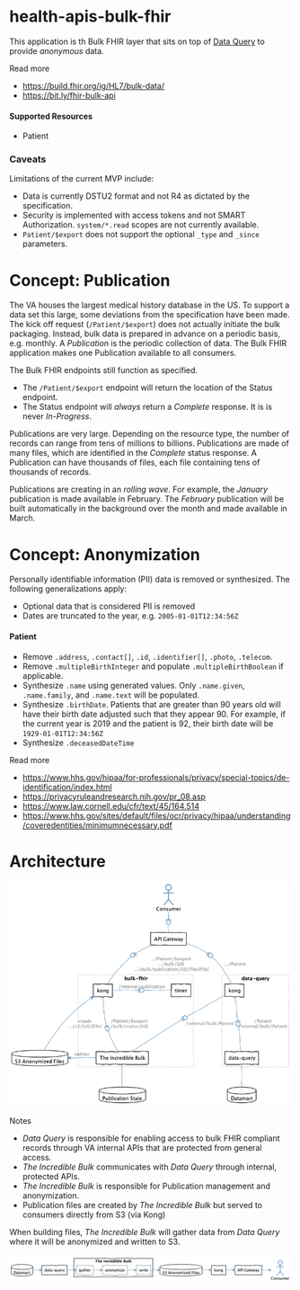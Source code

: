 # health-apis-bulk-fhir

This application is th Bulk FHIR layer that sits on top of 
[Data Query](https://github.com/department-of-veterans-affairs/health-apis-data-query)
to provide _anonymous_ data.

Read more
- https://build.fhir.org/ig/HL7/bulk-data/
- https://bit.ly/fhir-bulk-api

#### Supported Resources
- Patient

### Caveats
Limitations of the current MVP include:
- Data is currently DSTU2 format and not R4 as dictated by the specification.
- Security is implemented with access tokens and not SMART Authorization.
  `system/*.read` scopes are not currently available.
- `Patient/$export` does not support the optional `_type` and `_since` parameters.



# Concept: Publication
The VA houses the largest medical history database in the US.
To support a data set this large, some deviations from the specification have been made.
The kick off request (`/Patient/$export`) does not actually initiate the bulk packaging.
Instead, bulk data is prepared in advance on a periodic basis, e.g. monthly.
A _Publication_ is the periodic collection of data.
The Bulk FHIR application makes one Publication available to all consumers.

The Bulk FHIR endpoints still function as specified.
- The `/Patient/$export` endpoint will return the location of the Status endpoint.
- The Status endpoint will _always_ return a _Complete_ response. 
  It is is never _In-Progress_.
  
Publications are very large.
Depending on the resource type, the number of records can range from tens of millions to billions.
Publications are made of many files, which are identified in the _Complete_ status response.
A Publication can have thousands of files, each file containing tens of thousands of records.

Publications are creating in an _rolling wave_.
For example, the _January_ publication is made available in February. 
The _February_ publication will be built automatically in the background over the month and made
available in March.



# Concept: Anonymization
Personally identifiable information (PII) data is removed or synthesized.
The following generalizations apply:
- Optional data that is considered PII is removed
- Dates are truncated to the year, e.g. `2005-01-01T12:34:56Z`

#### Patient
- Remove `.address`, `.contact[]`, `.id`, `.identifier[]`, `.photo`, `.telecom`.
- Remove `.multipleBirthInteger` and populate `.multipleBirthBoolean` if applicable.
- Synthesize `.name` using generated values.
  Only `.name.given`, `.name.family`, and `.name.text` will be populated.
- Synthesize  `.birthDate`.
  Patients that are greater than 90 years old will have their birth date adjusted such that
  they appear 90. 
  For example, if the current year is 2019 and the patient is 92, their birth date will be `1929-01-01T12:34:56Z` 
- Synthesize `.deceasedDateTime`

Read more
- https://www.hhs.gov/hipaa/for-professionals/privacy/special-topics/de-identification/index.html
- https://privacyruleandresearch.nih.gov/pr_08.asp
- https://www.law.cornell.edu/cfr/text/45/164.514
- https://www.hhs.gov/sites/default/files/ocr/privacy/hipaa/understanding/coveredentities/minimumnecessary.pdf



# Architecture
![Architecture](/src/plantuml/bulk-search.png)

Notes
- _Data Query_ is responsible for enabling access to bulk FHIR compliant records through VA internal APIs that are protected from general access.
- _The Incredible Bulk_ communicates with _Data Query_ through internal, protected APIs.
- _The Incredible Bulk_ is responsible for Publication management and anonymization.
- Publication files are created by _The Incredible Bulk_ but served to consumers directly from S3 (via Kong)
  
When building files, _The Incredible Bulk_ will gather data from _Data Query_ where it will be anonymized and written to S3.

![Data Flow](/src/plantuml/data-flow.png)